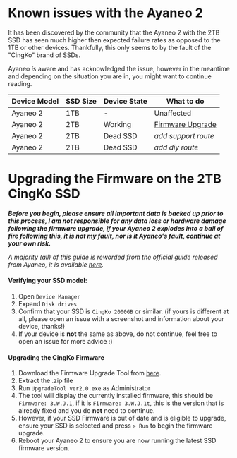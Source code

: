 # Known issues with the Ayaneo 2

It has been discovered by the community that the Ayaneo 2 with the 2TB SSD 
has seen much higher then expected failure rates as opposed to the 1TB or 
other devices. Thankfully, this only seems to by the fault of the "CingKo" 
brand of SSDs.

Ayaneo *is* aware and has acknowledged the issue, however in the meantime 
and depending on the situation you are in, you might want to continue 
reading.

| Device Model | SSD Size | Device State | What to do |
| --- | --- | --- | --- |
| Ayaneo 2 | 1TB | - | Unaffected |
| Ayaneo 2 | 2TB | Working | [Firmware Upgrade](#upgrading-the-firmware-on-the-2tb-cingko-ssd) |
| Ayaneo 2 | 2TB | Dead SSD | *add support route* |
| Ayaneo 2 | 2TB | Dead SSD | *add diy route* |

# Upgrading the Firmware on the 2TB CingKo SSD

***Before you begin, please ensure all important data is backed up prior to this process, I am not responsible for any data loss or hardware damage following the firmware 
upgrade, if your Ayaneo 2 explodes into a ball of fire following this, it is not my fault, nor is it Ayaneo's fault, continue at your own risk.***

*A majority (all) of this guide is reworded from the official guide released from Ayaneo, it is available [here](https://ayaneo.com/article/247).*

#### Verifying your SSD model:
1. Open `Device Manager`
2. Expand `Disk drives`
3. Confirm that your SSD is `CingKo 2000GB` or similar. (if yours is different at all, please open an issue with a screenshot and information about your device, thanks!)
4. If your device is **not** the same as above, do not continue, feel free to open an issue for more advice :)

#### Upgrading the CingKo Firmware
1. Download the Firmware Upgrade Tool from [here](https://cdn.ayaneo.com/ayaneo/downloads/UpgradeTool%20ver2.0.zip).
2. Extract the .zip file
3. Run `UpgradeTool ver2.0.exe` as Administrator
4. The tool will display the currently installed firmware, this should be `Firmware: 3.W.J.1`, if it is `Firmware: 3.W.J.1t`, this is the version that is already fixed 
and you do **not** need to continue.
5. However, if your SSD Firmware is out of date and is eligible to upgrade, ensure your SSD is selected and press `> Run` to begin the firmware upgrade.
6. Reboot your Ayaneo 2 to ensure you are now running the latest SSD firmware version.
